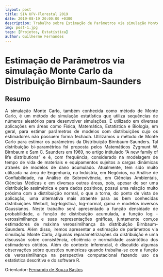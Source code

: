 ```yaml
---
layout: post
title: SIA UFV-Florestal 2019
date: 2019-08-19 20:00:00 +0300
description: Trabalho sobre Estimação de Parâmetros via simulação Monte Carlo da Distribuição Birnbaum-Saunders
img: post-1.jpg
tags: [Projetos, Estatística]
author: Guilherme Fernandes
---
```

# Estimação de Parâmetros via simulação Monte Carlo da Distribuição Birnbaum-Saunders

## Resumo

<p align= "justify">
 A simulação Monte Carlo, também conhecida como método de Monte Carlo, é um método de simulação estatística que utiliza sequências de números aleatórios para desenvolver simulações. É utilizado em diversas aplicações em áreas como Física, Matemática, Estatística e Biologia, em geral, para estimar parâmetros de modelos com distribuições cujo os estimadores não possuem forma fechada. Utilizamos o método de Monte Carlo para estimar os parâmetros da Distribuição Birnbaum-Saunders. Tal distribuição bi-paramétrica foi proposta pelos Matemáticos Zygmunt W. Birnbaum e Sam C. Saunders em 1969, no artigo intitulado “A new family of life distributions” e é, com frequência, considerado na modelagem de tempo de vida de materiais e equipamentos sujeitos a cargas dinâmicas através de modelos de dano acumulado. Atualmente, tem sido muito utilizada na área de Engenharia, na Indústria, em Negócios, na Análise de Confiabilidade, na Análise de Sobrevivência, em Ciências Ambientais, Ciências Médicas e em diversas outras áreas, pois, apesar de ser uma distribuição assimétrica e para dados positivos, possui uma relação muito próxima com a distribuição normal, o que a torna, do ponto de vista de aplicação, uma alternativa mais atraente para as bem conhecidas distribuições Weibull, log-logística, log-normal, gama e modelos inversos Gaussianos. Neste trabalho será apresentado a função densidade de probabilidade, a função de distribuição acumulada, a função log - verossimilhança e suas representações gráficas, juntamente com,os estimadores de máxima verossimilhança da distribuição Birnbaum-Saunders. Além disso, iremos apresentar a estimação de parâmetros via simulação Monte Carlo, algumas reparametrizações da distribuição e uma discussão sobre consistência, eficiência e normalidade assintótica dos estimadores obtidos. Além do contexto inferencial, é discutido algumas observações sobre questões numéricas quando trabalha-se com a função de verossimilhança na perspectiva computacional fazendo uso da estatística descritiva e do software R.
</p>
<p>
Orientador: <a href="https://fsbmat-ufv.github.io/" title="Site do Orientador">Fernando de Souza Bastos</a></p>
